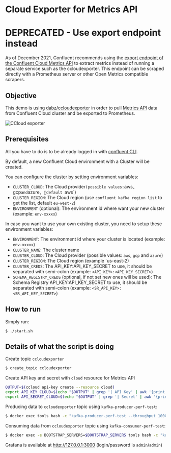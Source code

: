# Cloud Exporter for Metrics API

# DEPRECATED - Use export endpoint instead

As of December 2021, Confluent recommends using the [export endpoint of the Confluent Cloud Metrics API](https://api.telemetry.confluent.cloud/docs#tag/Version-2/paths/~1v2~1metrics~1{dataset}~1export/get) to extract metrics instead of running a separate service such as the ccloudexporter. This endpoint can be scraped directly with a Prometheus server or other Open Metrics compatible scrapers.
 
## Objective

This demo is using [dabz/ccloudexporter](https://github.com/Dabz/ccloudexporter) in order to pull [Metrics API](https://docs.confluent.io/current/cloud/metrics-api.html) data from Confluent Cloud cluster and be exported to Prometheus.

![CCloud exporter](https://github.com/vdesabou/gifs/raw/master/ccloud/ccloud-demo/ccloudexporter.gif?raw=true)

## Prerequisites

All you have to do is to be already logged in with [confluent CLI](https://docs.confluent.io/confluent-cli/current/overview.html#confluent-cli-overview).

By default, a new Confluent Cloud environment with a Cluster will be created.

You can configure the cluster by setting environment variables:

* `CLUSTER_CLOUD`: The Cloud provider` (possible values: `aws`, `gcp` and `azure`, default `aws`)
* `CLUSTER_REGION`: The Cloud region (use `confluent kafka region list` to get the list, default `eu-west-2`)
* `ENVIRONMENT` (optional): The environment id where want your new cluster (example: `env-xxxxx`) 

In case you want to use your own existing cluster, you need to setup these environment variables:

* `ENVIRONMENT`: The environment id where your cluster is located (example: `env-xxxxx`) 
* `CLUSTER_NAME`: The cluster name
* `CLUSTER_CLOUD`: The Cloud provider (possible values: `aws`, `gcp` and `azure`)
* `CLUSTER_REGION`: The Cloud region (example `us-east-2)
* `CLUSTER_CREDS`: The API_KEY:API_KEY_SECRET to use, it should be separated with semi-colon (example: `<API_KEY>:<API_KEY_SECRET>`)
* `SCHEMA_REGISTRY_CREDS` (optional, if not set new ones will be used): The Schema Registry API_KEY:API_KEY_SECRET to use, it should be separated with semi-colon (example: `<SR_API_KEY>:<SR_API_KEY_SECRET>`)

## How to run

Simply run:

```
$ ./start.sh
```

## Details of what the script is doing

Create topic `ccloudexporter`

```bash
$ create_topic ccloudexporter
```

Create API key and secret with `cloud` resource for Metrics API

```bash
OUTPUT=$(ccloud api-key create --resource cloud)
export API_KEY_CLOUD=$(echo "$OUTPUT" | grep '| API Key' | awk '{print $5;}')
export API_SECRET_CLOUD=$(echo "$OUTPUT" | grep '| Secret' | awk '{print $4;}')
```

Producing data to `ccloudexporter` topic using `kafka-producer-perf-test`:

```bash
$ docker exec tools bash -c "kafka-producer-perf-test --throughput 1000 --num-records 60000 --topic ccloudexporter --record-size 100 --producer.config /tmp/config"
```

Consuming data from `ccloudexporter` topic using `kafka-consumer-perf-test`:

```bash
$ docker exec -e BOOTSTRAP_SERVERS=$BOOTSTRAP_SERVERS tools bash -c "kafka-consumer-perf-test --messages 60000 --topic ccloudexporter --consumer.config /tmp/config --broker-list $BOOTSTRAP_SERVERS"
```

Grafana is available at http://127.0.0.1:3000 (login/password is `admin`/`admin`)
